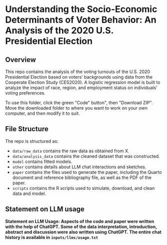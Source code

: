 # Understanding the Socio-Economic Determinants of Voter Behavior: An Analysis of the 2020 U.S. Presidential Election

## Overview

This repo contains the analysis of the voting turnouts of the U.S. 2020 Presidential Election based on voters' backgrounds using data from the Cooperate Election Study (CES2020). A logistic regression model is built to analyze the impact of race, region, and employment status on individuals' voting preferences. 

To use this folder, click the green "Code" button", then "Download ZIP". Move the downloaded folder to where you want to work on your own computer, and then modify it to suit.

## File Structure

The repo is structured as:

-   `data/raw_data` contains the raw data as obtained from X.
-   `data/analysis_data` contains the cleaned dataset that was constructed.
-   `model` contains fitted models.
-   `other` contains details about LLM chat interactions and sketches.
-   `paper` contains the files used to generate the paper, including the Quarto document and reference bibliography file, as well as the PDF of the paper.
-   `scripts` contains the R scripts used to simulate, download, and clean data and model.

## Statement on LLM usage

**Statement on LLM Usage: Aspects of the code and paper were written with the help of ChatGPT. Some of the data interpretation, introduction, abstract and discussion were also written using ChatGPT. The entire chat history is available in `inputs/llms/usage.txt`**
